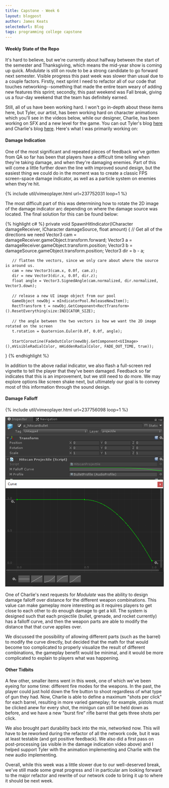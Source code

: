 ```yaml
---
title: Capstone - Week 6
layout: blogpost
author: James Keats
selectedurl: Blog
tags: programming college capstone
---
```

#### Weekly State of the Repo

It's hard to believe, but we're currently about halfway between the start of the semester and Thanksgiving, which means the mid-year show is coming up quick. <i>Modulate</i> is still on route to be a strong candidate to go forward next semester. Visible progress this past week was slower than usual due to a couple factors. Firstly, next sprint I need to refactor all of our code that touches networking--something that made the entire team weary of adding new features this sprint; secondly, this past weekend was Fall break, giving us a four-day weekend that the team has definitely earned.

<!--more-->

Still, all of us have been working hard. I won't go in-depth about these items here, but Tyler, our artist, has been working hard on character animations which you'll see in the videos below, while our designer, Charlie, has been working on SFX and a new level for the game. You can out Tyler's blog [here](http://tylerbolsterseniorcapstone.blogspot.com) and Charlie's blog [here](https://charliecarucci.wordpress.com/capstone-blog/). Here's what I was primarily working on:

#### Damage Indication

One of the most significant and repeated pieces of feedback we've gotten from QA so far has been that players have a difficult time telling when they're taking damage, and when they're damaging enemies. Part of this will come a little further down the line with improved sound design, but the easiest thing we could do in the moment was to create a classic FPS screen-space damage indicator, as well as a particle system on enemies when they're hit.

<p>
{% include util/vimeoplayer.html url=237752031 loop=1 %}
</p>

The most difficult part of this was determining how to rotate the 2D image of the damage indicator arc depending on where the damage source was located. The final solution for this can be found below:

{% highlight c# %}
private void SpawnHitIndicator(ICharacter damageReceiver, ICharacter damageSource, float amount)
{
       // Get all of the directions we need
       Vector3 cam = damageReceiver.gameObject.transform.forward;
       Vector3 a = damageReceiver.gameObject.transform.position;
       Vector3 b = damageSource.gameObject.transform.position;
       Vector3 dir = b - a;
 
       // flatten the vectors, since we only care about where the source is around us.
       cam = new Vector3(cam.x, 0.0f, cam.z);
       dir = new Vector3(dir.x, 0.0f, dir.z);
       float angle = Vector3.SignedAngle(cam.normalized, dir.normalized, Vector3.down);
 
       // release a new UI image object from our pool
       GameObject newObj = mIndicatorPool.ReleaseNewItem();
       RectTransform t = newObj.GetComponent<RectTransform>().ResetEverything(size:INDICATOR_SIZE);
 
       // the angle between the two vectors is how we want the 2D image rotated on the screen
       t.rotation = Quaternion.Euler(0.0f, 0.0f, angle);
 
       StartCoroutine(FadeOutColor(newObj.GetComponent<UIImage>(),mVisibleRadialColor, mHiddenRadialColor, FADE_OUT_TIME, true));
}
{% endhighlight %}

In addition to the above radial indicator, we also flash a full-screen red vignette to tell the player that they've been damaged. Feedback so far indicates that this is an improvement, but we still need to do more. We may explore options like screen shake next, but ultimately our goal is to convey most of this information through the sound design.

#### Damage Falloff

<p>
{% include util/vimeoplayer.html url=237756098 loop=1 %}
</p>

<p>
    <div class="flex flex-wrap items-center">
        <div class="w-full lg:w-1/4">
            <img class="mx-auto w-full max-w-lg" src="/assets/img/blog/capstone/week6-damagecurve.png">
        </div>
        <div class="w-full lg:w-3/4 lg:pl-4 pt-4">
            <p>One of Charlie's next requests for <i>Modulate</i> was the ability to design damage falloff over distance for the different weapon combinations. This value can make gameplay more interesting as it requires players to get close to each other to do enough damage to get a kill. The system is designed such that each projectile (bullet, grenade, and rocket currently) has a falloff curve, and then the weapon parts are able to modify the distance that that curve applies over.</p>
            <p>We discussed the possibility of allowing different parts (such as the barrel) to modify the curve directly, but decided that the math for that would become too complicated to properly visualize the result of different combinations, the gameplay benefit would be minimal, and it would be more complicated to explain to players what was happening.</p>
            <h4>Other Tidbits</h4>
            <p>A few other, smaller items went in this week, one of which we've been eyeing for some time: different fire modes for the weapons. In the past, the player could just hold down the fire button to shoot regardless of what type of gun they had. Now, Charlie is able to define a maximum "shots per click" for each barrel, resulting in more varied gameplay; for example, pistols must be clicked anew for every shot, the minigun can still be held down as before, and we have a new "burst fire" rifle barrel that gets three shots per click.</p>
        </div>
    </div>
</p>

We also brought part durability back into the mix, networked now. This will have to be reworked during the refactor of all the network code, but it was at least testable (and got positive feedback). We also did a first pass on post-processing (as visible in the damage indication video above) and I helped support Tyler with the animation implementing and Charlie with the new audio implementing.

Overall, while this week was a little slower due to our well-deserved break, we've still made some great progress and I in particular am looking forward to the major refactor and rewrite of our network code to bring it up to where it should be next week.
